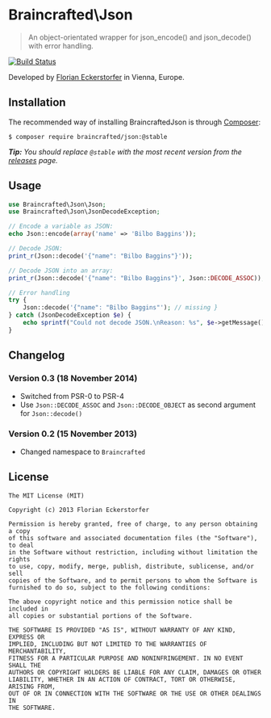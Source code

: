 Braincrafted\Json
=================

> An object-orientated wrapper for json_encode() and json_decode() with error handling.

[![Build Status](https://travis-ci.org/braincrafted/json.png)](https://travis-ci.org/braincrafted/json)

Developed by [Florian Eckerstorfer](https://florian.ec) in Vienna, Europe.


Installation
------------

The recommended way of installing BraincraftedJson is through [Composer](http://getcomposer.org):

```shell
$ composer require braincrafted/json:@stable
```

*__Tip:__ You should replace `@stable` with the most recent version from the
[releases](https://github.com/braincrafted/json/releases) page.*


Usage
-----

```php
use Braincrafted\Json\Json;
use Braincrafted\Json\JsonDecodeException;

// Encode a variable as JSON:
echo Json::encode(array('name' => 'Bilbo Baggins'));

// Decode JSON:
print_r(Json::decode('{"name": "Bilbo Baggins"}'));

// Decode JSON into an array:
print_r(Json::decode('{"name": "Bilbo Baggins"}', Json::DECODE_ASSOC));

// Error handling
try {
    Json::decode('{"name": "Bilbo Baggins"'); // missing }
} catch (JsonDecodeException $e) {
    echo sprintf("Could not decode JSON.\nReason: %s", $e->getMessage());
}
```


Changelog
---------

### Version 0.3 (18 November 2014)

- Switched from PSR-0 to PSR-4
- Use `Json::DECODE_ASSOC` and `Json::DECODE_OBJECT` as second argument for `Json::decode()`


### Version 0.2 (15 November 2013)

- Changed namespace to `Braincrafted`


License
-------

```
The MIT License (MIT)

Copyright (c) 2013 Florian Eckerstorfer

Permission is hereby granted, free of charge, to any person obtaining a copy
of this software and associated documentation files (the "Software"), to deal
in the Software without restriction, including without limitation the rights
to use, copy, modify, merge, publish, distribute, sublicense, and/or sell
copies of the Software, and to permit persons to whom the Software is
furnished to do so, subject to the following conditions:

The above copyright notice and this permission notice shall be included in
all copies or substantial portions of the Software.

THE SOFTWARE IS PROVIDED "AS IS", WITHOUT WARRANTY OF ANY KIND, EXPRESS OR
IMPLIED, INCLUDING BUT NOT LIMITED TO THE WARRANTIES OF MERCHANTABILITY,
FITNESS FOR A PARTICULAR PURPOSE AND NONINFRINGEMENT. IN NO EVENT SHALL THE
AUTHORS OR COPYRIGHT HOLDERS BE LIABLE FOR ANY CLAIM, DAMAGES OR OTHER
LIABILITY, WHETHER IN AN ACTION OF CONTRACT, TORT OR OTHERWISE, ARISING FROM,
OUT OF OR IN CONNECTION WITH THE SOFTWARE OR THE USE OR OTHER DEALINGS IN
THE SOFTWARE.
```
